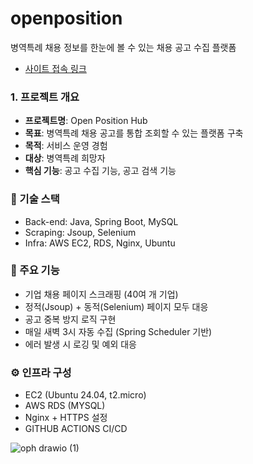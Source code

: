 # openposition
병역특례 채용 정보를 한눈에 볼 수 있는 채용 공고 수집 플랫폼
- [사이트 접속 링크](https://www.openposition.site/)

### 1. 프로젝트 개요
- **프로젝트명**: Open Position Hub
- **목표**: 병역특례 채용 공고를 통합 조회할 수 있는 플랫폼 구축
- **목적**: 서비스 운영 경험
- **대상**: 병역특례 희망자
- **핵심 기능**: 공고 수집 기능, 공고 검색 기능

### 🔧 기술 스택

- Back-end: Java, Spring Boot, MySQL
- Scraping: Jsoup, Selenium
- Infra: AWS EC2, RDS, Nginx, Ubuntu

### 🎯 주요 기능

- 기업 채용 페이지 스크래핑 (40여 개 기업)
- 정적(Jsoup) + 동적(Selenium) 페이지 모두 대응
- 공고 중복 방지 로직 구현
- 매일 새벽 3시 자동 수집 (Spring Scheduler 기반)
- 에러 발생 시 로깅 및 예외 대응

### ⚙️ 인프라 구성

- EC2 (Ubuntu 24.04, t2.micro)
- AWS RDS (MYSQL)
- Nginx + HTTPS 설정
- GITHUB ACTIONS CI/CD

![oph drawio (1)](https://github.com/user-attachments/assets/d2a2ab5d-2fff-443f-a2e5-2959d79f31d2)
